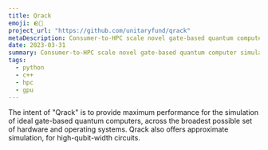 ```yaml
---
title: Qrack
emoji: 🪨🔨
project_url: "https://github.com/unitaryfund/qrack"
metaDescription: Consumer-to-HPC scale novel gate-based quantum computer simulator
date: 2023-03-31
summary: Consumer-to-HPC scale novel gate-based quantum computer simulator
tags:
  - python
  - c++
  - hpc
  - gpu
---
```


The intent of "Qrack" is to provide maximum performance for the simulation of ideal gate-based quantum computers, across the broadest possible set of hardware and operating systems. Qrack also offers approximate simulation, for high-qubit-width circuits.
